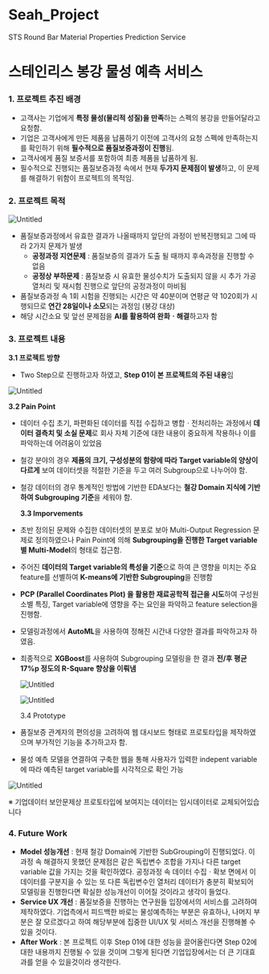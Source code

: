 # Seah_Project
STS Round Bar Material Properties Prediction Service
# 스테인리스 봉강 물성 예측 서비스

### 1. 프로젝트 추진 배경

- 고객사는 기업에게 **특정 물성(물리적 성질)을 만족**하는 스펙의 봉강을 만들어달라고 요청함.
- 기업은 고객사에게 만든 제품을 납품하기 이전에 고객사의 요청 스펙에 만족하는지를 확인하기 위해 **필수적으로 품질보증과정이 진행**됨.
- 고객사에게 품질 보증서를 포함하여 최종 제품을 납품하게 됨.
- 필수적으로 진행되는 품질보증과정 속에서 현재 **두가지 문제점이 발생**하고, 이 문제를 해결하기 위함이 프로젝트의 목적임.

### 2. 프로젝트 목적

![Untitled](%E1%84%89%E1%85%B3%E1%84%90%E1%85%A6%E1%84%8B%E1%85%B5%E1%86%AB%E1%84%85%E1%85%B5%E1%84%89%E1%85%B3%20%E1%84%87%E1%85%A9%E1%86%BC%E1%84%80%E1%85%A1%E1%86%BC%20%E1%84%86%E1%85%AE%E1%86%AF%E1%84%89%E1%85%A5%E1%86%BC%20%E1%84%8B%E1%85%A8%E1%84%8E%E1%85%B3%E1%86%A8%20%E1%84%89%E1%85%A5%E1%84%87%E1%85%B5%E1%84%89%E1%85%B3%20e43ef01b2bc44071bda031a0e773c73a/Untitled.png)

- 품질보증과정에서 유효한 결과가 나올때까지 앞단의 과정이 반복진행되고 그에 따라 2가지 문제가 발생
    - **공정과정 지연문제** : 품질보증의 결과가 도출 될 때까지 후속과정을 진행할 수 없음
    - **공정상 부하문제** : 품질보증 시 유효한 물성수치가 도출되지 않을 시 추가 가공열처리 및 재시험 진행으로 앞단의 공정과정이 마비됨
- 품질보증과정 속 1회 시험을 진행되는 시간은 약 40분이며 연평균 약 1020회가 시행되므로 **연간 28일이나 소모**되는 과정임 (봉강 대상)
- 해당 시간소요 및 앞선 문제점을 **AI를 활용하여 완화ㆍ해결**하고자 함

### 3. 프로젝트 내용

  **3.1 프로젝트 방향**

- Two Step으로 진행하고자 하였고, **Step 01이 본 프로젝트의 주된 내용**임

![Untitled](%E1%84%89%E1%85%B3%E1%84%90%E1%85%A6%E1%84%8B%E1%85%B5%E1%86%AB%E1%84%85%E1%85%B5%E1%84%89%E1%85%B3%20%E1%84%87%E1%85%A9%E1%86%BC%E1%84%80%E1%85%A1%E1%86%BC%20%E1%84%86%E1%85%AE%E1%86%AF%E1%84%89%E1%85%A5%E1%86%BC%20%E1%84%8B%E1%85%A8%E1%84%8E%E1%85%B3%E1%86%A8%20%E1%84%89%E1%85%A5%E1%84%87%E1%85%B5%E1%84%89%E1%85%B3%20e43ef01b2bc44071bda031a0e773c73a/Untitled%201.png)

  **3.2 Pain Point**

- 데이터 수집 초기, 파편화된 데이터를 직접 수집하고 병합ㆍ전처리하는 과정에서 **데이터 결측치 및 소실 문제**로 회사 자체 기준에 대한 내용이 중요하게 작용하나 이를 파악하는데 어려움이 있었음
- 철강 분야의 경우 **제품의 크기, 구성성분의 함량에 따라 Target variable의 양상이 다르게** 보여 데이터셋을 적절한 기준을 두고 여러 Subgroup으로 나누어야 함.
- 철강 데이터의 경우 통계적인 방법에 기반한 EDA보다는 **철강 Domain 지식에 기반하여 Subgrouping 기준**을 세워야 함.

  **3.3 Imporvements**

- 초반 정의된 문제와 수집한 데이터셋의 분포로 보아 Multi-Output Regression 문제로 정의하였으나 Pain Point에 의해 **Subgrouping을 진행한 Target variable 별 Multi-Model**의 형태로 접근함.
- 주어진 **데이터의 Target variable의 특성을 기준**으로 하여 큰 영향을 미치는 주요 feature를 선별하여 **K-means에 기반한 Subgrouping**을 진행함
- **PCP (Parallel Coordinates Plot) 을 활용한 재료공학적 접근을 시도**하여 구성원소별 특징, Target variable에 영향을 주는 요인을 파악하고 feature selection을 진행함.
- 모델링과정에서 **AutoML**을 사용하여 정해진 시간내 다양한 결과를 파악하고자 하였음.
- 최종적으로 **XGBoost**를 사용하여 Subgrouping 모델링을 한 결과 **전/후 평균 17%p 정도의 R-Square 향상을 이뤄냄**
    
    ![Untitled](%E1%84%89%E1%85%B3%E1%84%90%E1%85%A6%E1%84%8B%E1%85%B5%E1%86%AB%E1%84%85%E1%85%B5%E1%84%89%E1%85%B3%20%E1%84%87%E1%85%A9%E1%86%BC%E1%84%80%E1%85%A1%E1%86%BC%20%E1%84%86%E1%85%AE%E1%86%AF%E1%84%89%E1%85%A5%E1%86%BC%20%E1%84%8B%E1%85%A8%E1%84%8E%E1%85%B3%E1%86%A8%20%E1%84%89%E1%85%A5%E1%84%87%E1%85%B5%E1%84%89%E1%85%B3%20e43ef01b2bc44071bda031a0e773c73a/Untitled%202.png)
    
    ![Untitled](%E1%84%89%E1%85%B3%E1%84%90%E1%85%A6%E1%84%8B%E1%85%B5%E1%86%AB%E1%84%85%E1%85%B5%E1%84%89%E1%85%B3%20%E1%84%87%E1%85%A9%E1%86%BC%E1%84%80%E1%85%A1%E1%86%BC%20%E1%84%86%E1%85%AE%E1%86%AF%E1%84%89%E1%85%A5%E1%86%BC%20%E1%84%8B%E1%85%A8%E1%84%8E%E1%85%B3%E1%86%A8%20%E1%84%89%E1%85%A5%E1%84%87%E1%85%B5%E1%84%89%E1%85%B3%20e43ef01b2bc44071bda031a0e773c73a/Untitled%203.png)
    

   3.4 Prototype

- 품질보증 관계자의 편의성을 고려하여 웹 대시보드 형태로 프로토타입을 제작하였으며 부가적인 기능을 추가하고자 함.

- 물성 예측 모델을 연결하여 구축한 웹을 통해 사용자가 입력한 indepent variable에 따라 예측된 target variable를 시각적으로 확인 가능

![Untitled](%E1%84%89%E1%85%B3%E1%84%90%E1%85%A6%E1%84%8B%E1%85%B5%E1%86%AB%E1%84%85%E1%85%B5%E1%84%89%E1%85%B3%20%E1%84%87%E1%85%A9%E1%86%BC%E1%84%80%E1%85%A1%E1%86%BC%20%E1%84%86%E1%85%AE%E1%86%AF%E1%84%89%E1%85%A5%E1%86%BC%20%E1%84%8B%E1%85%A8%E1%84%8E%E1%85%B3%E1%86%A8%20%E1%84%89%E1%85%A5%E1%84%87%E1%85%B5%E1%84%89%E1%85%B3%20e43ef01b2bc44071bda031a0e773c73a/Untitled%204.png)

※ 기업데이터 보안문제상 프로토타입에 보여지는 데이터는 임시데이터로 교체되어있습니다

### 4. Future Work

- **Model 성능개선** : 현재 철강 Domain에 기반한 SubGrouping이 진행되었다. 이 과정 속 해결하지 못했던 문제점은 같은 독립변수 조합을 가지나 다른 target variable 값을 가지는 것을 확인하였다. 공정과정 속 데이터 수집ㆍ확보 면에서 이 데이터를 구분지을 수 있는 또 다른 독립변수인 열처리 데이터가 충분히 확보되어 모델링을 진행한다면 확실한 성능개선이 이어질 것이라고 생각이 들었다.
- **Service UX 개선** : 품질보증을 진행하는 연구원들 입장에서의 서비스를 고려하여 제작하였다. 기업측에서 피드백한 바로는 물성예측하는 부분은 유효하나, 나머지 부분은 잘 모르겠다고 하여 해당부분에 집중한 UI/UX 및 서비스 개선을 진행해볼 수 있을 것이다.
- **After Work** : 본 프로젝트 이후 Step 01에 대한 성능을 끌어올린다면 Step 02에 대한 내용까지 진행될 수 있을 것이며 그렇게 된다면 기업입장에서는 더 큰 기대효과를 얻을 수 있을것이라 생각한다.
